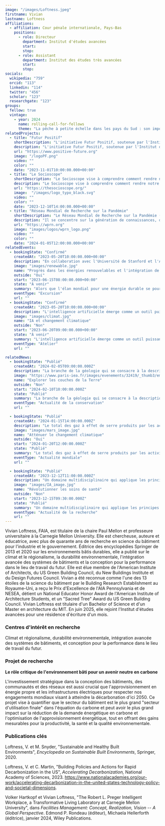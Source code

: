 ```yaml
---
image: "/images/Loftness.jpeg"
firstname: Vivian
lastname: Loftness
affiliations:
  - affiliation: Cour pénale internationale, Pays-Bas
    positions:
      - role: Directeur
        department: Institut d'études avancées
        start:
        stop:
      - role: Assistant
        department: Institut des études très avancées
        start:
        stop:
socials:
  wikipedia: "759"
  orcid: "113"
  linkedin: "114"
  twitter: "456"
  scholar: "123"
  researchgate: "123"
groups:
  fellow: true
  vintage:
    - year: 2024
      name: rolling-call-for-fellows
      theme: "La pêche à petite échelle dans les pays du Sud : son importance, même pour l'Europe"
relatedProjects:
  - title: "Futur Positif"
    shortDescription: "L'initiative Futur Positif, soutenue par l'Institut d'études avancées de Paris et la Fondation 2100"
    description: "L'initiative Futur Positif, soutenue par l'Institut d'études avancées de Paris et la Fondation 2100, vise à faire connaître largement les travaux de prospective"
    url: "https://www.positive-future.org"
    image: "/logoPF.png"
    video: ""
    color: ""
    date: "2023-11-01T10:00:00.000+00:00"
  - title: "Le Socioscope"
    shortDescription: "Le Socioscope vise à comprendre comment rendre notre monde plus durable, en particulier en ce qui concerne l'alimentation"
    description: "Le Socioscope vise à comprendre comment rendre notre monde plus durable, en particulier en ce qui concerne l'alimentation"
    url: "https://thesocioscope.org/"
    image:  "/images/logo_typo_black.svg"
    video: ""
    color: ""
    date: "2023-12-10T14:00:00.000+00:00"
  - title: "Réseau Mondial de Recherche sur la Pandémie"
    shortDescription: "Le Réseau Mondial de Recherche sur la Pandémie (WPRN) est dédié à faciliter la collaboration internationale en matière de recherche sur les pandémies"
    description: "Il se concentre sur la génération de connaissances, de données et d'outils qui peuvent être partagés entre les nations pour mieux comprendre et combattre les pandémies. Grâce à des partenariats avec des institutions comme l'Institut d'Études Avancées de Paris (Paris IAS), le WPRN rassemble des experts de premier plan pour répondre aux défis complexes posés par les crises sanitaires mondiales"
    url: "https://wprn.org"
    image: "images/logos/wprn_logo.png"
    video: ""
    color: ""
    date: "2024-01-05T12:00:00.000+00:00"
relatedEvents:
  - bookingState: "Confirmé"
    createdAt: "2023-05-20T10:00:00.000+00:00"
    description: "En collaboration avec l'Université de Stanford et l'Agence Internationale de l'Énergie"
    image: "images/renewable.jpg"
    name: "Progrès dans les énergies renouvelables et l'intégration de l'IA"
    outside: "Oui"
    start: "2023-06-15T08:00:00.000+00:00"
    state: "À venir"
    summary: "Alors que l'élan mondial pour une énergie durable se poursuit, l'intelligence artificielle joue un rôle clé dans l'optimisation des systèmes d'énergie renouvelable"
    eventType: "Excursion"
    url: ""
  - bookingState: "Confirmé"
    createdAt: "2023-05-20T10:00:00.000+00:00"
    description: "L'intelligence artificielle émerge comme un outil puissant dans la lutte contre le changement climatique"
    image: "images/climat.jpg"
    name: "IA et changement climatique"
    outside: "Non"
    start: "2023-06-20T09:00:00.000+00:00"
    state: "À venir"
    summary: "L'intelligence artificielle émerge comme un outil puissant dans la lutte contre le changement climatique"
    eventType: "Atelier"
    url: ""

relatedNews:
  - bookingState: "Publié"
    createdAt: "2024-02-05T09:00:00.000Z"
    description: "La branche de la géologie qui se consacre à la description et à la classification des roches."
    image: "https://www.paris-iea.fr/images/evenements/32419/_thumb3/emily-morter-8xaa0f9yqne-unsplash.jpg"
    name: "Explorer les couches de la Terre"
    outside: "Non"
    start: "2024-02-10T10:00:00.000Z"
    state: "Publié"
    summary: "La branche de la géologie qui se consacre à la description et à la classification des roches."
    eventType: "Actualité de la conservation"
    url: ""

  - bookingState: "Publié"
    createdAt: "2024-01-15T14:00:00.000Z"
    description: "Le total des gaz à effet de serre produits par les activités humaines, mesuré en équivalents dioxyde de carbone"
    image: "images/mars_image.jpg"
    name: "Atténuer le changement climatique"
    outside: "Oui"
    start: "2024-01-20T12:00:00.000Z"
    state: "Publié"
    summary: "Le total des gaz à effet de serre produits par les activités humaines, mesuré en équivalents dioxyde de carbone"
    eventType: "Actualité mondiale"
    url: ""

  - bookingState: "Publié"
    createdAt: "2023-12-12T11:00:00.000Z"
    description: "Un domaine multidisciplinaire qui applique les principes de l'ingénierie à la médecine et à la biologie à des fins de soins de santé"
    image: "images/IA_image.jpg"
    name: "Révolutionner les soins de santé"
    outside: "Non"
    start: "2023-12-15T09:30:00.000Z"
    state: "Publié"
    summary: "Un domaine multidisciplinaire qui applique les principes de l'ingénierie à la médecine et à la biologie à des fins de soins de santé"
    eventType: "Actualité de la recherche"
    url: ""
---
```


Vivian Loftness, FAIA, est titulaire de la chaire Paul Mellon et professeure universitaire à la Carnegie Mellon University. Elle est chercheuse, auteure et éducatrice, avec plus de quarante ans de recherche en science du bâtiment pour l'industrie et le gouvernement. Éditrice des encyclopédies Springer de 2013 et 2020 sur les environnements bâtis durables, elle a publié sur le climat et le régionalisme, la durabilité environnementale, l'intégration avancée des systèmes de bâtiments et la conception pour la performance dans le lieu de travail du futur. Elle est élue membre de l'American Institute of Architects, du US Green Building Council, du New Buildings Institute et du Design Futures Council. Vivian a été reconnue comme l'une des 13 étoiles de la science du bâtiment par le Building Research Establishment au Royaume-Uni, a reçu le Prix d'Excellence de l'AIA Pennsylvania et de NESEA, détient un National Educator Honor Award de l'American Institute of Architecture Students, et un "Sacred Tree" Award du US Green Building Council. Vivian Loftness est titulaire d'un Bachelor of Science et d'un Master en architecture du MIT. En juin 2025, elle rejoint l'Institut d'études avancées pour une résidence d'écriture d'un mois.

### Centres d'intérêt en recherche

Climat et régionalisme, durabilité environnementale, intégration avancée des systèmes de bâtiments, et conception pour la performance dans le lieu de travail du futur.

### Projet de recherche

**Le rôle critique de l'environnement bâti pour un avenir neutre en carbone**

L'investissement stratégique dans la conception des bâtiments, des communautés et des réseaux est aussi crucial que l'approvisionnement en énergie propre et les infrastructures électriques pour respecter nos engagements mondiaux visant à atteindre la décarbonation d'ici 2050. Ce projet vise à quantifier que le secteur du bâtiment est le plus grand "secteur d'utilisation finale" dans l'équation du carbone et peut avoir le plus grand impact sur la réduction de la demande énergétique en carbone et l'optimisation de l'approvisionnement énergétique, tout en offrant des gains mesurables pour la productivité, la santé et la qualité environnementale.

### Publications clés

Loftness, V. et M. Snyder, "Sustainable and Healthy Built Environments", *Encyclopedia on Sustainable Built Environments*, Springer, 2020.

Loftness, V. et C. Martin, "Building Policies and Actions for Rapid Decarbonization in the US", _Accelerating Decarbonization,_ National Academy of Sciences, 2023.
<https://www.nationalacademies.org/our-work/accelerating-decarbonization-in-the-united-states-technology-policy-and-societal-dimensions>.

Volker Hartkopf et Vivian Loftness, "The Robert L. Preger Intelligent Workplace, a Transformative Living Laboratory at Carnegie Mellon University", dans _Facilities Management: Concept, Realization, Vision -- A Global Perspective_. Edmond P. Rondeau (éditeur), Michaela Hellerforth (éditrice), janvier 2024, Wiley Publications.
